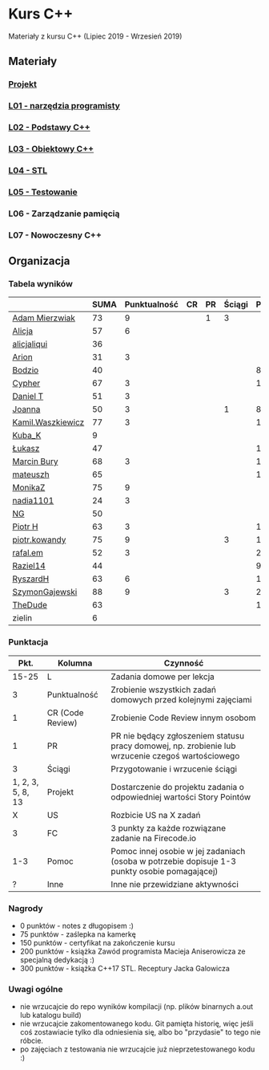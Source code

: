 # Kurs C++

Materiały z kursu C++ (Lipiec 2019 - Wrzesień 2019)

## Materiały

### [Projekt](project)
### [L01 - narzędzia programisty](L01-programmers-tools)
### [L02 - Podstawy C++](L02-C++-introduction)
### [L03 - Obiektowy C++](L03-object-oriented-cpp)
### [L04 - STL](L04-stl)
### [L05 - Testowanie](L05-testing)
### L06 - Zarządzanie pamięcią
### L07 - Nowoczesny C++

## Organizacja

### Tabela wyników

|                                                     | SUMA | Punktualność | CR | PR | Ściągi | Projekt | US | FC | Pomoc | Inne | L1 | L2 | L3 | L4 | L5 | L6 |
|-----------------------------------------------------|------|--------------|----|----|--------|---------|----|----|-------|------|----|----|----|----|----|----|
| [Adam Mierzwiak](https://github.com/adamvm)         |   73 |            9 |    |  1 |      3 |         |    |    |       |    3 | 15 | 15 | 15 |  6 |  6 |    |
| [Alicja](https://github.com/AlicjaBonder)           |   57 |            6 |    |    |        |         |    |    |       |      | 15 | 15 | 15 |    |  6 |    |
| [alicjaliqui](https://github.com/alicjaliQui)       |   36 |              |    |    |        |         |    |    |       |      | 15 | 15 |    |    |  6 |    |
| [Arion](https://github.com/Ariionex)                |   31 |            3 |    |    |        |         |    |    |       |      |  7 |    | 15 |    |  6 |    |
| [Bodzio](https://github.com/Dolaroza)               |   40 |              |    |    |        |       8 |    |    |       |    5 |  6 |    | 15 |    |  6 |    |
| [Cypher](https://github.com/ChopSeeGuy)             |   67 |            3 |    |    |        |      15 |    |    |       |    5 | 15 |  8 | 15 |    |  6 |    |
| [Daniel T](https://github.com/LinQ007)              |   51 |            3 |    |    |        |         |    |    |       |      | 15 | 15 | 12 |    |  6 |    |
| [Joanna](https://github.com/teojdb)                 |   50 |            3 |    |    |      1 |       8 |    |    |       |      | 15 |  9 |  8 |    |  6 |    |
| [Kamil.Waszkiewicz](https://github.com/darkassazi)  |   77 |            3 |    |    |        |      15 |    |    |       |    3 | 15 |  5 | 15 | 15 |  6 |    |
| [Kuba_K](https://github.com/kubakusz)               |    9 |              |    |    |        |         |    |    |       |      |  3 |    |    |    |  6 |    |
| [Łukasz](https://github.com/lucaswalicki)           |   47 |              |    |    |        |      10 |    |    |       |      |  8 |  4 |  8 | 11 |  6 |    |
| [Marcin Bury](https://github.com/MarcinBury92)      |   68 |            3 |    |    |        |      15 |    |    |       |      | 15 | 15 | 14 |    |  6 |    |
| [mateuszh](https://github.com/czarny247)            |   65 |              |    |    |        |      15 |    |    |       |    5 |  6 | 12 | 15 |  6 |  6 |    |
| [MonikaZ](https://github.com/MonikaZelechowska)     |   75 |            9 |    |    |        |         |    |    |       |      | 15 | 15 | 15 | 15 |  6 |    |
| [nadia1101](https://github.com/JustynaSlazak)       |   24 |            3 |    |    |        |         |    |    |       |      | 15 |    |    |    |  6 |    |
| [NG](https://github.com/NG90)                       |   50 |              |    |    |        |         |    |    |       |      | 15 | 15 | 14 |    |  6 |    |
| [Piotr H](https://github.com/PiotrHCpp)             |   63 |            3 |    |    |        |      15 |    |    |       |    1 |  8 | 15 | 14 |    |  6 |    |
| [piotr.kowandy](https://github.com/PiotrKowandy)    |   75 |            9 |    |    |      3 |      12 |    |    |       |      | 15 | 15 | 15 |    |  6 |    |
| [rafal.em](https://github.com/elRaphaelo)           |   52 |            3 |    |    |        |      20 |    |    |       |      |  7 |  2 | 14 |    |  6 |    |
| [Raziel14](https://github.com/Arakis14)             |   44 |              |    |    |        |       9 |    |    |       |      | 15 |    |  8 |  6 |  6 |    |
| [RyszardH](https://github.com/RyszardHalapacz)      |   63 |            6 |    |    |        |      12 |    |    |       |      |  9 | 15 | 15 |    |  6 |    |
| [SzymonGajewski](https://github.com/SzymonGajewski) |   88 |            9 |    |    |      3 |      20 |    |    |       |      | 15 | 15 | 14 |  6 |  6 |    |
| [TheDude](https://github.com/TheDude-cpu)           |   63 |              |    |    |        |      10 |    |    |       |      | 15 | 13 |  8 | 11 |  6 |    |
| zielin                                              |    6 |              |    |    |        |         |    |    |       |      |    |    |    |    |  6 |    |

### Punktacja

| Pkt.              | Kolumna           | Czynność |
|-------------------|-------------------|----------|
| 15-25             | L                 | Zadania domowe per lekcja |
| 3                 | Punktualność      | Zrobienie wszystkich zadań domowych przed kolejnymi zajęciami |
| 1                 | CR (Code Review)  | Zrobienie Code Review innym osobom |
| 1                 | PR                | PR nie będący zgłoszeniem statusu pracy domowej, np. zrobienie lub wrzucenie czegoś wartościowego |
| 3                 | Ściągi            | Przygotowanie i wrzucenie ściągi |
| 1, 2, 3, 5, 8, 13 | Projekt           | Dostarczenie do projektu zadania o odpowiedniej wartości Story Pointów |
| X                 | US                | Rozbicie US na X zadań |
| 3                 | FC                | 3 punkty za każde rozwiązane zadanie na Firecode.io
| 1-3               | Pomoc             | Pomoc innej osobie w jej zadaniach (osoba w potrzebie dopisuje 1-3 punkty osobie pomagającej) |
| ?                 | Inne              | Inne nie przewidziane aktywności |

### Nagrody

- 0 punktów - notes z długopisem :)
- 75 punktów - zaślepka na kamerkę
- 150 punktów - certyfikat na zakończenie kursu
- 200 punktów - książka Zawód programista Macieja Aniserowicza ze specjalną dedykacją :)
- 300 punktów - książka C++17 STL. Receptury Jacka Galowicza

### Uwagi ogólne

- nie wrzucajcie do repo wyników kompilacji (np. plików binarnych a.out lub katalogu build)
- nie wrzucajcie zakomentowanego kodu. Git pamięta historię, więc jeśli coś zostawiacie tylko dla odniesienia się, albo bo "przydasie" to tego nie róbcie.
- po zajęciach z testowania nie wrzucajcie już nieprzetestowanego kodu :)
